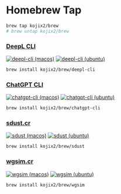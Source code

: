# Homebrew Tap

```sh
brew tap kojix2/brew
# brew untap kojix2/brew
```

### [DeepL CLI](https://github.com/kojix2/deepl-cli)

[![deepl-cli (macos)](https://github.com/kojix2/homebrew-brew/actions/workflows/deepl-cli-macos.yml/badge.svg)](https://github.com/kojix2/homebrew-brew/actions/workflows/deepl-cli-macos.yml)
[![deepl-cli (ubuntu)](https://github.com/kojix2/homebrew-brew/actions/workflows/deepl-cli-ubuntu.yml/badge.svg)](https://github.com/kojix2/homebrew-brew/actions/workflows/deepl-cli-ubuntu.yml)

```sh
brew install kojix2/brew/deepl-cli
````

### [ChatGPT CLI](https://github.com/kojix2/chatgpt-cli)

[![chatgpt-cli (macos)](https://github.com/kojix2/homebrew-brew/actions/workflows/chatgpt-cli-macos.yml/badge.svg)](https://github.com/kojix2/homebrew-brew/actions/workflows/chatgpt-cli-macos.yml)
[![chatgpt-cli (ubuntu)](https://github.com/kojix2/homebrew-brew/actions/workflows/chatgpt-cli-ubuntu.yml/badge.svg)](https://github.com/kojix2/homebrew-brew/actions/workflows/chatgpt-cli-ubuntu.yml)

```sh
brew install kojix2/brew/chatgpt-cli
````

### [sdust.cr](https://github.com/kojix2/sdust.cr)

[![sdust (macos)](https://github.com/kojix2/homebrew-brew/actions/workflows/sdust-macos.yml/badge.svg)](https://github.com/kojix2/homebrew-brew/actions/workflows/sdust-macos.yml)
[![sdust (ubuntu)](https://github.com/kojix2/homebrew-brew/actions/workflows/sdust-ubuntu.yml/badge.svg)](https://github.com/kojix2/homebrew-brew/actions/workflows/sdust-ubuntu.yml)

```sh
brew install kojix2/brew/sdust
```

### [wgsim.cr](https://github.com/kojix2/wgsim.cr)

[![wgsim (macos)](https://github.com/kojix2/homebrew-brew/actions/workflows/wgsim-macos.yml/badge.svg)](https://github.com/kojix2/homebrew-brew/actions/workflows/wgsim-macos.yml)
[![wgsim (ubuntu)](https://github.com/kojix2/homebrew-brew/actions/workflows/wgsim-ubuntu.yml/badge.svg)](https://github.com/kojix2/homebrew-brew/actions/workflows/wgsim-ubuntu.yml)

```sh
brew install kojix2/brew/wgsim
```
